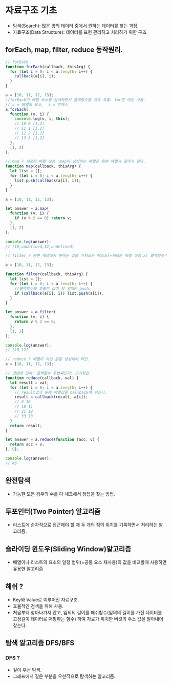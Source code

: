 # 자료구조 기초

- 탐색(Search): 많은 양의 데이터 중에서 원하는 데이터를 찾는 과정.
- 자료구조(Data Structure): 데이터를 표현 관리하고 처리하기 위한 구조.

## forEach, map, filter, reduce 동작원리.

```javascript
// forEach
function forEach(callback, thisArg) {
  for (let i = 0; i < a.length; i++) {
    callback(a[i], i);
  }
}

a = [10, 11, 12, 13];
//forEach가 배열 요소를 탐색하면서 콜백함수를 계속 호출. for문 대산 사용.
// v = 배열의 요소,  i = 인덱스
a.forEach(
  function (v, i) {
    console.log(v, i, this);
    // 10 0 [1,2]
    // 11 1 [1,2]
    // 12 2 [1,2]
    // 13 3 [1,2]
  },
  [1, 2]
);

// map ? 새로운 배열 생성. map이 생성하는 배열은 원본 배열과 길이가 같다.
function map(callback, thisArg) {
  let list = [];
  for (let i = 0; i < a.length; i++) {
    list.push(callback(a[i], i));
  }
}

a = [10, 11, 12, 13];

let answer = a.map(
  function (v, i) {
    if (v % 2 == 0) return v;
  },
  [1, 2]
);

console.log(answer);
// [10,undefined,12,undefined]

// filter ? 원본 배열에서 원하는 값을 가져오는 메소드(=새로운 배열 생성 x) 콜백함수가 참을 리턴했을 때의 요소만 배열을    생성해서 리턴.

a = [10, 11, 12, 13];

function filter(callback, thisArg) {
  let list = [];
  for (let i = 0; i < a.length; i++) {
    //콜백함수를 호출한 값이 참 일때만 push.
    if (callback(a[i], i)) list.push(a[i]);
  }
}

let answer = a.filter(
  function (v, i) {
    return v % 2 == 0;
  },
  [1, 2]
);

console.log(answer);
// [10,12]

// reduce ? 배열이 아닌 값을 생성해서 리턴.
a = [10, 11, 12, 13];

// 첫번재 인자: 콜백함수 두번째인자: 초기화값
function reduce(callback, val) {
  let result = val;
  for (let i = 0; i < a.length; i++) {
    // result값과 원본 배열값을 callback에 넘긴다.
    result = callback(result, a[i]);
    // 0 10
    // 10 11
    // 21 12
    // 33 13
  }
  return result;
}

let answer = a.reduce(function (acc, v) {
  return acc + v;
}, 0);

console.log(answer);
// 46
```

## 완전탐색

- 가능한 모든 경우의 수를 다 체크해서 정답을 찾는 방법.

## 투포인터(Two Pointer) 알고리즘

- 리스트에 순차적으로 접근해야 할 때 두 개의 점의 위치를 기록하면서 처리하는 알고리즘.

## 슬라이딩 윈도우(Sliding Window)알고리즘

- 배열이나 리스트의 요소의 일정 범위(=공통 요소 재사용)의 값을 비교할때 사용하면 유용한 알고리즘

## 해쉬 ?

- Key와 Value로 이루어진 자료구조.
- 효율적인 검색을 위해 사용.
- 처음부터 찾아나가지 않고, 임의의 길이를 해쉬함수(임의의 길이를 가진 데이터를 고정길이 데이터로 매핑하는 함수) 하여 자료가 위치한 버킷의 주소 값을 알아내어 찾는다.

## 탐색 알고리즘 DFS/BFS

### DFS ?

- 깊이 우선 탐색.
- 그래프에서 깉은 부분을 우선적으로 탐색하는 알고리즘.
